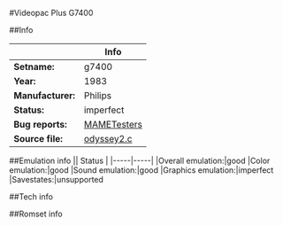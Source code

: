 #Videopac Plus G7400

##Info

||Info|
|-----|-----|
|**Setname:**|g7400
|**Year:**|1983
|**Manufacturer:**|Philips
|**Status:**|imperfect
|**Bug reports:**|[MAMETesters](http://mametesters.org/view_all_set.php?type=1&temporary=y&search=odyssey2.c)
|**Source file:**|[odyssey2.c](https://github.com/mamedev/mame/blob/master/src/mess/drivers/odyssey2.c)

##Emulation info
|| Status |
|-----|-----|
|Overall emulation:|good
|Color emulation:|good
|Sound emulation:|good
|Graphics emulation:|imperfect
|Savestates:|unsupported

##Tech info

##Romset info

<!--- START OF EDITED COMMENT DO NOT TOUCH TEXT ABOVE-->
